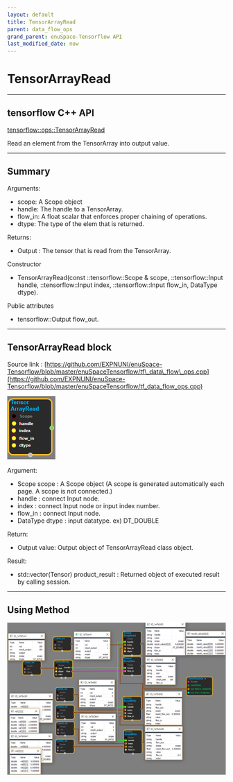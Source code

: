```yaml
--- 
layout: default 
title: TensorArrayRead 
parent: data_flow_ops 
grand_parent: enuSpace-Tensorflow API 
last_modified_date: now 
--- 
```


# TensorArrayRead

---

## tensorflow C++ API

[tensorflow::ops::TensorArrayRead](https://www.tensorflow.org/api_docs/cc/class/tensorflow/ops/tensor-array-read)

Read an element from the TensorArray into output value.

---

## Summary

Arguments:

* scope: A Scope object
* handle: The handle to a TensorArray.
* flow\_in: A float scalar that enforces proper chaining of operations.
* dtype: The type of the elem that is returned.

Returns:

* Output : The tensor that is read from the TensorArray.

Constructor

* TensorArrayRead\(const ::tensorflow::Scope & scope, ::tensorflow::Input handle, ::tensorflow::Input index, ::tensorflow::Input flow\_in, DataType dtype\).

Public attributes

* tensorflow::Output flow\_out.

---

## TensorArrayRead block

Source link : [https://github.com/EXPNUNI/enuSpace-Tensorflow/blob/master/enuSpaceTensorflow/tf\_data\_flow\_ops.cpp](https://github.com/EXPNUNI/enuSpace-Tensorflow/blob/master/enuSpaceTensorflow/tf_data_flow_ops.cpp)

![](../assets/dataflow_TensorArrayRead_Symbol.png)

Argument:

* Scope scope : A Scope object \(A scope is generated automatically each page. A scope is not connected.\)
* handle : connect Input node.
* index : connect Input node or input index number.
* flow\_in : connect Input node.
* DataType dtype : input datatype. ex\) DT\_DOUBLE

Return:

* Output value: Output object of TensorArrayRead class object.

Result:

* std::vector\(Tensor\) product\_result : Returned object of executed result by calling session.

---

## Using Method

![](../assets/dataflow_TensorArrayRead_Method.png)

